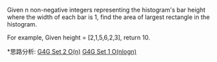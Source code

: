 Given n non-negative integers representing the histogram's bar height where the width of each bar is 1, find the area of largest rectangle in the histogram.

For example,
Given height = [2,1,5,6,2,3],
return 10.


*思路分析:
[G4G Set 2 O(n)](http://www.geeksforgeeks.org/largest-rectangle-under-histogram/)
[G4G Set 1 O(nlogn)](http://www.geeksforgeeks.org/largest-rectangular-area-in-a-histogram-set-1/)

